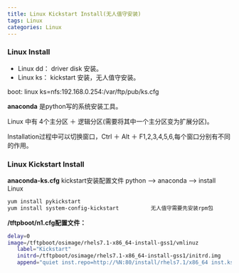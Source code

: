 ```yaml
---
title: Linux Kickstart Install(无人值守安装)
tags: Linux
categories: Linux
---
```


### Linux Install
- Linux dd：  driver disk 安装。
- Linux ks：  kickstart 安装，无人值守安装。

boot:  linux  ks=nfs:192.168.0.254:/var/ftp/pub/ks.cfg

__anaconda__ 是python写的系统安装工具。

Linux 中有 4个主分区 ＋ 逻辑分区(需要将其中一个主分区变为扩展分区)。

Installation过程中可以切换窗口，Ctrl ＋ Alt ＋ F1,2,3,4,5,6,每个窗口分别有不同的作用。

### Linux Kickstart Install
__anaconda-ks.cfg__       kickstart安装配置文件
python —> anaconda —> install Linux
```bash
yum install pykickstart
yum install system-config-kickstart          无人值守需要先安装rpm包
```
__/tftpboot/n1.cfg配置文件：__
```bash
delay=0
image=/tftpboot/osimage/rhels7.1-x86_64-install-gss1/vmlinuz
   label="Kickstart"
   initrd=/tftpboot/osimage/rhels7.1-x86_64-install-gss1/initrd.img
   append="quiet inst.repo=http://%N:80/install/rhels7.1/x86_64 inst.ks=http://%N:80/install/autoinst/cn1 ip=eth0:dhcp  net.ifnames=0 net.ifnames=0  BOOTIF=%B"
```
